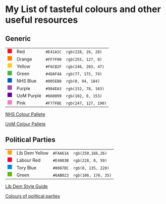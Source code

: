 # My List of tasteful colours and other useful resources

## Generic
|||||
|---|---|---|---|
|![#E41A1C](img/E41A1C.png)| Red| `#E41A1C`| `rgb(228, 26, 28)`|
|![#FF7F00](img/FF7F00.png)| Orange| `#FF7F00`| `rgb(255, 127, 0)`|
|![#F6CB2F](img/F6CB2F.png)| Yellow|`#F6CB2F`| `rgb(246, 203, 47)`|
|![#4DAF4A](img/4DAF4A.png)| Green | `#4DAF4A`|`rgb(77, 175, 74)`|
|![#005EB8](img/005EB8.png)| NHS Blue | `#005EB8` |`rgb(0, 94, 184)`|
|![#984EA3](img/984EA3.png)| Purple| `#984EA3`| `rgb(152, 78, 163)`|
|![#660099](img/660099.png)| UoM Purple| `#660099`| `rgb(102, 0, 153)`|
|![#F77FBE](img/F77FBE.png)| Pink| `#F77FBE` |`rgb(247, 127, 190)`|

[NHS Colour Pallete](https://www.england.nhs.uk/nhsidentity/identity-guidelines/colours/)

[UoM Colour Pallete](https://www.staffnet.manchester.ac.uk/brand/visual-identity/colour/)

## Political Parties
|||||
|---|---|---|---|
|![#FAA61A](img/FAA61A.png)|Lib Dem Yellow|`#FAA61A`|`rgb(250,166,26)`|
|![#E4003B](img/E4003B.png)| Labour Red |`#E4003B`| `rgb(228, 0, 59)`|
|![#0087DC](img/0087DC.png)| Tory Blue|`#0087DC`| `rgb(0, 135, 220)`|
|![#6AB023](img/6AB023.png)| Green |`#6AB023`| `rgb(106, 176, 35)`|

[Lib Dem Style Guide](https://www.libdems.org.uk/styleguide)

[Colours of political parties](https://en.wikipedia.org/wiki/Wikipedia:Index_of_United_Kingdom_political_parties_meta_attributes)
